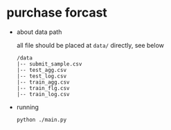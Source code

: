 # purchase forcast

- about data path

    all file should be placed at `data/` directly, see below
    ```
    /data
    |-- submit_sample.csv
    |-- test_agg.csv
    |-- test_log.csv
    |-- train_agg.csv
    |-- train_flg.csv
    |-- train_log.csv
    ```

- running

    ```
    python ./main.py
    ```
